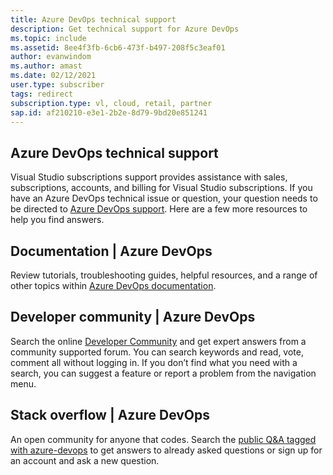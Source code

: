 ```yaml
---
title: Azure DevOps technical support
description: Get technical support for Azure DevOps
ms.topic: include
ms.assetid: 8ee4f3fb-6cb6-473f-b497-208f5c3eaf01
author: evanwindom
ms.author: amast
ms.date: 02/12/2021
user.type: subscriber
tags: redirect
subscription.type: vl, cloud, retail, partner
sap.id: af210210-e3e1-2b2e-8d79-9bd20e851241
---
```


## Azure DevOps technical support  

Visual Studio subscriptions support provides assistance with sales, subscriptions, accounts, and billing for Visual Studio subscriptions. If you have an Azure DevOps technical issue or question, your question needs to be directed to [Azure DevOps support](https://azure.microsoft.com/support/devops/). Here are a few more resources to help you find answers.

## Documentation | Azure DevOps 

Review tutorials, troubleshooting guides, helpful resources, and a range of other topics within [Azure DevOps documentation](https://docs.microsoft.com/azure/devops/?view=azure-devops&preserve-view=true).

## Developer community | Azure DevOps

Search the online [Developer Community](https://developercommunity.visualstudio.com/spaces/21/index.html) and get expert answers from a community supported forum. You can search keywords and read, vote, comment all without logging in. If you don’t find what you need with a search, you can suggest a feature or report a problem from the navigation menu. 

## Stack overflow | Azure DevOps

An open community for anyone that codes. Search the [public Q&A tagged with azure-devops](https://stackoverflow.com/questions/tagged/azure-devops?tab=Newest) to get answers to already asked questions or sign up for an account and ask a new question. 
